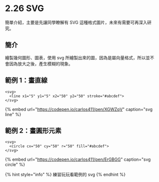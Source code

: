 # 2.26 SVG

簡單介紹，主要是先讓同學瞭解有 SVG 這種格式圖片，未來有需要可再深入研究。

## 簡介

繪製幾何圖形、圖表，使用 svg 所繪製出來的圖，因為是屬向量格式，所以並不會因為放大之後，產生模糊的現象。

## 範例 1：畫直線

```markup
<svg>
  <line x1="5" y1="5" x2="50" y2="50" stroke="#abcdef">
</svg>
```

{% embed url="https://codepen.io/carlos411/pen/XGWZqV" caption="svg line" %}



## 範例 2：畫圓形元素

```markup
<svg>
  <circle cx="50" cy="50" r="50" fill="#abcdef">
</svg>
```

{% embed url="https://codepen.io/carlos411/pen/ErGBGG" caption="svg circle" %}

{% hint style="info" %}
練習玩玩看範例的 svg
{% endhint %}

